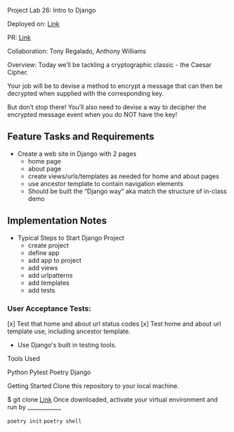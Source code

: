 Project Lab 26: Intro to Django

Deployed on: [Link](https://github.com/kevinhenry/django-snacks)

PR: [Link](https://github.com/kevinhenry/django-snacks/pulls)

Collaboration:
  Tony Regalado, Anthony Williams

Overview: Today we’ll be tackling a cryptographic classic - the Caesar Cipher.

Your job will be to devise a method to encrypt a message that can then be decrypted when supplied with the corresponding key.

But don’t stop there! You’ll also need to devise a way to decipher the encrypted message event when you do NOT have the key!

## Feature Tasks and Requirements
- Create a web site in Django with 2 pages
    - home page
    - about page
    - create views/urls/templates as needed for home and about pages
    - use ancestor template to contain navigation elements
    - Should be built the “Django way” aka match the structure of in-class demo


## Implementation Notes
- Typical Steps to Start Django Project
    - create project
    - define app
    - add app to project
    - add views
    - add urlpatterns
    - add templates
    - add tests


### User Acceptance Tests:
[x] Test that home and about url status codes
[x] Test home and about url template use, including ancestor template.
* Use Django's built in testing tools.


Tools Used

Python
Pytest
Poetry
Django

Getting Started
Clone this repository to your local machine.

$ git clone [Link](https://github.com/kevinhenry/django-snacks.git)
Once downloaded, activate your virtual environment and run by ____________

`poetry init`
`poetry shell`

